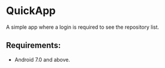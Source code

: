 # QuickApp
A simple app where a login is required to see the repository list.

## Requirements:
* Android 7.0 and above.
